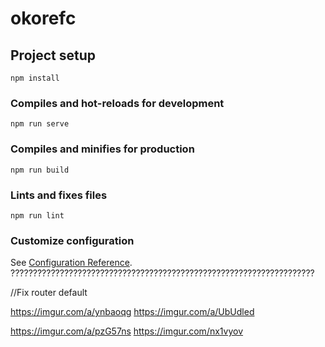 # okorefc

## Project setup
```
npm install
```

### Compiles and hot-reloads for development
```
npm run serve
```

### Compiles and minifies for production
```
npm run build
```

### Lints and fixes files
```
npm run lint
```

### Customize configuration
See [Configuration Reference](https://cli.vuejs.org/config/).
????????????????????????????????????????????????????????????????????

//Fix router default










https://imgur.com/a/ynbaoqg
https://imgur.com/a/UbUdled

https://imgur.com/a/pzG57ns
https://imgur.com/nx1vyov
